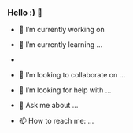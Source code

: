 ### Hello :) 👋

<!-- 
**wanyeonkim/wanyeonkim** is a ✨ _special_ ✨ repository because its `README.md` (this file) appears on your GitHub profile. -->


- 🔭 I’m currently working on 
- 🌱 I’m currently learning ...
- 
- 👯 I’m looking to collaborate on ...
- 🤔 I’m looking for help with ...

- 💬 Ask me about ...
- 📫 How to reach me: ...

<!-- - 😄 Pronouns: ...
- ⚡ Fun fact: ... -->


